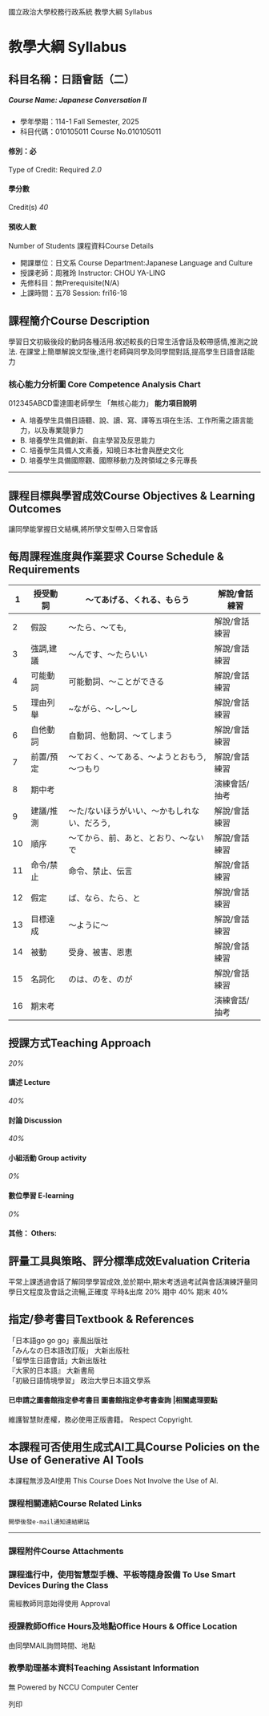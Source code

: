 國立政治大學校務行政系統 教學大綱 Syllabus
# 教學大綱 Syllabus
##  科目名稱：日語會話（二） 
#####  Course Name: Japanese Conversation II
  * 學年學期：114-1 Fall Semester, 2025 
  * 科目代碼：010105011 Course No.010105011


#### 修別：必
Type of Credit: Required 
_2.0_
#### 學分數
Credit(s)
_40_
#### 預收人數
Number of Students
課程資料Course Details
  * 開課單位：日文系 Course Department:Japanese Language and Culture 
  * 授課老師：周雅玲 Instructor: CHOU YA-LING 
  * 先修科目：無Prerequisite(N/A)
  * 上課時間：五78 Session: fri16-18


##  課程簡介Course Description
學習日文初級後段的動詞各種活用.敘述較長的日常生活會話及較帶感情,推測之說法.
在課堂上簡單解說文型後,進行老師與同學及同學間對話,提高學生日語會話能力
###  核心能力分析圖 Core Competence Analysis Chart
012345ABCD雷達圖老師學生
「無核心能力」 
**能力項目說明**
  * A. 培養學生具備日語聽、說、讀、寫、譯等五項在生活、工作所需之語言能力，以及專業競爭力
  * B. 培養學生具備創新、自主學習及反思能力
  * C. 培養學生具備人文素養，知曉日本社會與歷史文化
  * D. 培養學生具備國際觀、國際移動力及跨領域之多元專長


* * *
##  課程目標與學習成效Course Objectives & Learning Outcomes 
讓同學能掌握日文結構,將所學文型帶入日常會話
##  每周課程進度與作業要求 Course Schedule & Requirements
1 |  授受動詞 |  ～てあげる、くれる、もらう |  解說/會話練習  
---|---|---|---  
2 |  假設 |  ～たら、～ても, |  解說/會話練習  
3 |  強調,建議 |  ～んです、～たらいい |  解說/會話練習  
4 |  可能動詞 |  可能動詞、～ことができる |  解說/會話練習  
5 |  理由列舉 |  ~ながら、～し～し |  解說/會話練習  
6 |  自他動詞 |  自動詞、他動詞、～てしまう |  解說/會話練習  
7 |  前置/預定 |  ～ておく、～てある、～ようとおもう,～つもり |  解說/會話練習  
8 |  期中考 |  |  演練會話/抽考  
9 |  建議/推測 |  ～た/ないほうがいい、～かもしれない、だろう, |  解說/會話練習  
10 |  順序 |  ～てから、前、あと、とおり、～ないで |  解說/會話練習  
11 |  命令/禁止 |  命令、禁止、伝言 |  解說/會話練習  
12 |  假定 |  ば、なら、たら、と |  解說/會話練習  
13 |  目標達成 |  ～ように～ |  解說/會話練習  
14 |  被動 |  受身、被害、恩恵 |  解說/會話練習  
15 |  名詞化 |  のは、のを、のが |  解說/會話練習  
16 |  期末考 |  |  演練會話/抽考  
##  授課方式Teaching Approach
_20%_
####  講述 Lecture
_40%_
####  討論 Discussion
_40%_
####  小組活動 Group activity
_0%_
####  數位學習 E-learning
_0%_
####  其他： Others:
##  評量工具與策略、評分標準成效Evaluation Criteria
平常上課透過會話了解同學學習成效,並於期中,期末考透過考試與會話演練評量同學日文程度及會話之流暢,正確度
平時&出席 20%
期中 40%
期末 40%
##  指定/參考書目Textbook & References
「日本語go go go」豪風出版社  
「みんなの日本語改訂版」 大新出版社  
「留學生日語會話」大新出版社  
『大家的日本語』 大新書局  
「初級日語情境學習」 政治大學日本語文學系
####  已申請之圖書館指定參考書目  圖書館指定參考書查詢 |相關處理要點
維護智慧財產權，務必使用正版書籍。 Respect Copyright.
##  本課程可否使用生成式AI工具Course Policies on the Use of Generative AI Tools
本課程無涉及AI使用 This Course Does Not Involve the Use of AI.
###  課程相關連結Course Related Links
```
開學後發e-mail通知連結網站
```

* * *
###  課程附件Course Attachments
###  課程進行中，使用智慧型手機、平板等隨身設備 To Use Smart Devices During the Class
需經教師同意始得使用  Approval
###  授課教師Office Hours及地點Office Hours & Office Location
由同學MAIL詢問時間、地點
###  教學助理基本資料Teaching Assistant Information
無
Powered by NCCU Computer Center
  
列印
